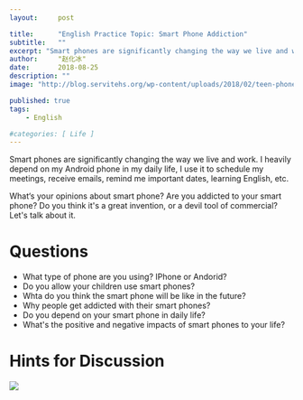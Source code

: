 ```yaml
---
layout:     post

title:      "English Practice Topic: Smart Phone Addiction"
subtitle:   ""
excerpt: "Smart phones are significantly changing the way we live and work. I heavily depend on my Android phone in my daily life, I use it to schedule my meetings, receive emails, remind me important dates, learning English, etc. What about you?"
author:     "赵化冰"
date:       2018-08-25
description: ""
image: "http://blog.servitehs.org/wp-content/uploads/2018/02/teen-phone-dark.png"

published: true 
tags:
    - English 

#categories: [ Life ]
---
```


Smart phones are significantly changing the way we live and work. I heavily depend on my Android phone in my daily life, I use it to schedule my meetings, receive emails, remind me important dates, learning English, etc. 

What‘s your opinions about smart phone? Are you addicted to your smart phone? Do you think it's a great invention, or a devil tool of commercial? Let's talk about it.

# Questions

* What type of phone are you using? IPhone or Andorid?
* Do you allow your children use smart phones?
* Whta do you think the smart phone will be like in the future?
* Why people get addicted with their smart phones? 
* Do you depend on your smart phone in daily life?
* What's the positive and negative impacts of smart phones to your life?

# Hints for Discussion
![](https://img.zhaohuabing.com/english_topic/Smart_Phone.png)

